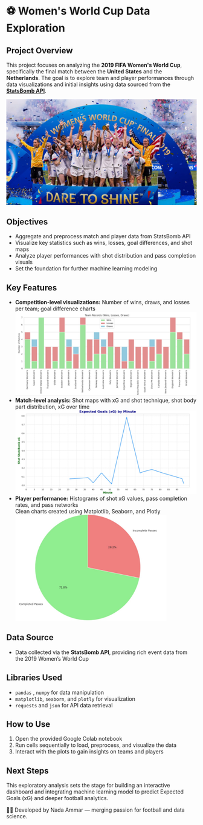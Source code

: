 # ⚽ Women's World Cup Data Exploration 

## Project Overview

This project focuses on analyzing the **2019 FIFA Women's World Cup**, specifically the final match between the **United States** and the **Netherlands**. The goal is to explore team and player performances through data visualizations and initial insights using data sourced from the [**StatsBomb API**](https://statsbomb.com/).

![world cup 2019](images/usa.jpg)


## Objectives

- Aggregate and preprocess match and player data from StatsBomb API  
- Visualize key statistics such as wins, losses, goal differences, and shot maps  
- Analyze player performances with shot distribution and pass completion visuals  
- Set the foundation for further machine learning modeling  

## Key Features

- **Competition-level visualizations:** Number of wins, draws, and losses per team; goal difference charts
  <img src="images/competition1.jpg" alt="competition" width="600"/>
- **Match-level analysis:** Shot maps with xG and shot technique, shot body part distribution, xG over time
  <img src="images/xg1.jpg" alt="match" width="600"/>
- **Player performance:** Histograms of shot xG values, pass completion rates, and pass networks  
  Clean charts created using Matplotlib, Seaborn, and Plotly
  <img src="images/meganpasses.jpg" alt="player" width="400"/>

## Data Source

- Data collected via the **StatsBomb API**, providing rich event data from the 2019 Women’s World Cup  

## Libraries Used

- `pandas` , `numpy` for data manipulation  
- `matplotlib`, `seaborn`, and `plotly` for visualization  
- `requests` and `json` for API data retrieval  

## How to Use

1. Open the provided Google Colab notebook  
2. Run cells sequentially to load, preprocess, and visualize the data  
3. Interact with the plots to gain insights on teams and players  

## Next Steps

This exploratory analysis sets the stage for building an interactive dashboard and integrating machine learning model to predict Expected Goals (xG) and deeper football analytics.


👩‍💻 Developed by Nada Ammar — merging passion for football and data science.
